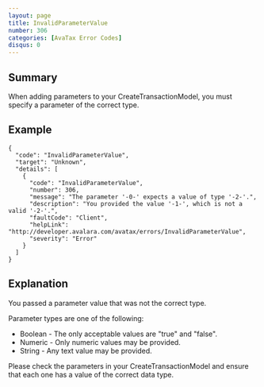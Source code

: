 ```yaml
---
layout: page
title: InvalidParameterValue
number: 306
categories: [AvaTax Error Codes]
disqus: 0
---
```


## Summary

When adding parameters to your CreateTransactionModel, you must specify a parameter of the correct type.

## Example

    {
      "code": "InvalidParameterValue",
      "target": "Unknown",
      "details": [
        {
          "code": "InvalidParameterValue",
          "number": 306,
          "message": "The parameter '-0-' expects a value of type '-2-'.",
          "description": "You provided the value '-1-', which is not a valid '-2-'.",
          "faultCode": "Client",
          "helpLink": "http://developer.avalara.com/avatax/errors/InvalidParameterValue",
          "severity": "Error"
        }
      ]
    }

## Explanation

You passed a parameter value that was not the correct type.

Parameter types are one of the following:
* Boolean - The only acceptable values are "true" and "false".
* Numeric - Only numeric values may be provided.
* String - Any text value may be provided.

Please check the parameters in your CreateTransactionModel and ensure that each one has a value of the correct data type.
